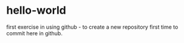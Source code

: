 # hello-world
first exercise in using github - to create a new repository
first time to commit here in github.
